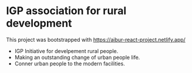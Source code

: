 # IGP association for rural development

This project was bootstrapped with https://aibur-react-project.netlify.app/

* IGP Initiative for develpement rural people.
* Making an outstanding change of urban people life.
* Conner urban people to the modern facilities.

